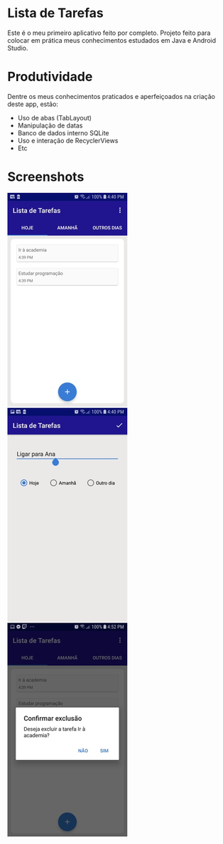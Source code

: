 # Lista de Tarefas
Este é o meu primeiro aplicativo feito por completo. Projeto feito para colocar em prática meus conhecimentos estudados em Java e Android Studio.

# Produtividade
Dentre os meus conhecimentos praticados e aperfeiçoados na criação deste app, estão:

- Uso de abas (TabLayout)
- Manipulação de datas
- Banco de dados interno SQLite
- Uso e interação de RecyclerViews
- Etc

# Screenshots
![Tela inicial - Lista de tarefas](screen1.jpg)
![Adicionando nova tarefa](screen2.jpg)
![Excluindo tarefa](screen3.jpg)
